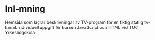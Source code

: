 # Inl-mning
Hemsida som lagrar beskrivningar av TV-program för en fiktig statlig tv-kanal. Individuell uppgift för kursen JavaScript och HTML vid TUC Yrkeshögskola 
